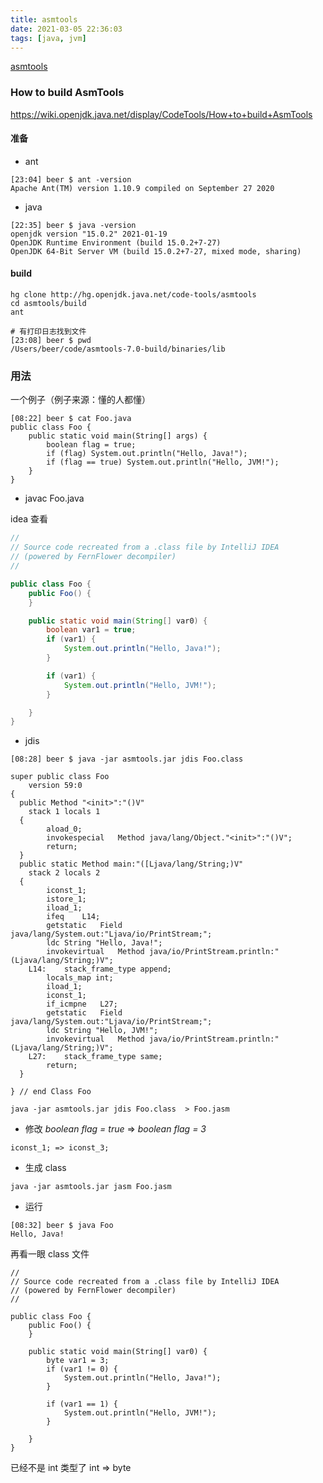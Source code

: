 ```yaml
---
title: asmtools
date: 2021-03-05 22:36:03
tags: [java, jvm]
---
```


[asmtools](https://wiki.openjdk.java.net/display/CodeTools/asmtools)

### How to build AsmTools

https://wiki.openjdk.java.net/display/CodeTools/How+to+build+AsmTools

#### 准备

- ant

```
[23:04] beer $ ant -version
Apache Ant(TM) version 1.10.9 compiled on September 27 2020
```

- java

```
[22:35] beer $ java -version
openjdk version "15.0.2" 2021-01-19
OpenJDK Runtime Environment (build 15.0.2+7-27)
OpenJDK 64-Bit Server VM (build 15.0.2+7-27, mixed mode, sharing)
```

#### build

```
hg clone http://hg.openjdk.java.net/code-tools/asmtools
cd asmtools/build
ant

# 有打印日志找到文件
[23:08] beer $ pwd
/Users/beer/code/asmtools-7.0-build/binaries/lib
```

<!--more-->

### 用法

一个例子（例子来源：懂的人都懂）

```
[08:22] beer $ cat Foo.java
public class Foo {
    public static void main(String[] args) {
        boolean flag = true;
        if (flag) System.out.println("Hello, Java!");
        if (flag == true) System.out.println("Hello, JVM!");
    }
}
```

- javac Foo.java

idea 查看
```java
//
// Source code recreated from a .class file by IntelliJ IDEA
// (powered by FernFlower decompiler)
//

public class Foo {
    public Foo() {
    }

    public static void main(String[] var0) {
        boolean var1 = true;
        if (var1) {
            System.out.println("Hello, Java!");
        }

        if (var1) {
            System.out.println("Hello, JVM!");
        }

    }
}
```

- jdis

```
[08:28] beer $ java -jar asmtools.jar jdis Foo.class 

super public class Foo
	version 59:0
{
  public Method "<init>":"()V"
	stack 1 locals 1
  {
		aload_0;
		invokespecial	Method java/lang/Object."<init>":"()V";
		return;
  }
  public static Method main:"([Ljava/lang/String;)V"
	stack 2 locals 2
  {
		iconst_1;
		istore_1;
		iload_1;
		ifeq	L14;
		getstatic	Field java/lang/System.out:"Ljava/io/PrintStream;";
		ldc	String "Hello, Java!";
		invokevirtual	Method java/io/PrintStream.println:"(Ljava/lang/String;)V";
	L14:	stack_frame_type append;
		locals_map int;
		iload_1;
		iconst_1;
		if_icmpne	L27;
		getstatic	Field java/lang/System.out:"Ljava/io/PrintStream;";
		ldc	String "Hello, JVM!";
		invokevirtual	Method java/io/PrintStream.println:"(Ljava/lang/String;)V";
	L27:	stack_frame_type same;
		return;
  }

} // end Class Foo
```

```
java -jar asmtools.jar jdis Foo.class  > Foo.jasm
```

- 修改 *boolean flag = true* => *boolean flag = 3*

```
iconst_1; => iconst_3;
```

- 生成 class

```
java -jar asmtools.jar jasm Foo.jasm
```

- 运行

```
[08:32] beer $ java Foo 
Hello, Java!
```

再看一眼 class 文件

```
//
// Source code recreated from a .class file by IntelliJ IDEA
// (powered by FernFlower decompiler)
//

public class Foo {
    public Foo() {
    }

    public static void main(String[] var0) {
        byte var1 = 3;
        if (var1 != 0) {
            System.out.println("Hello, Java!");
        }

        if (var1 == 1) {
            System.out.println("Hello, JVM!");
        }

    }
}
```

已经不是 int 类型了 int => byte






